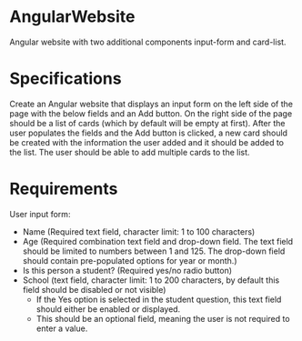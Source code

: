 # AngularWebsite

Angular website with two additional components input-form and card-list.

# Specifications

Create an Angular website that displays an input form on the left side of the page with the below fields and an Add button. On the right side of the page should be a list of cards (which by default will be empty at first). After the user populates the fields and the Add button is clicked, a new card should be created with the information the user added and it should be added to the list. The user should be able to add multiple cards to the list.

# Requirements

User input form:
- Name (Required text field, character limit: 1 to 100 characters)
- Age (Required combination text field and drop-down field. The text field should be limited to  numbers between 1 and 125. The drop-down field should contain pre-populated options for year or month.)
- Is this person a student? (Required yes/no radio button)
- School (text field, character limit: 1 to 200 characters, by default this field should be disabled or not visible)
    - If the Yes option is selected in the student question, this text field should either be enabled or displayed.
    - This should be an optional field, meaning the user is not required to enter a value.

